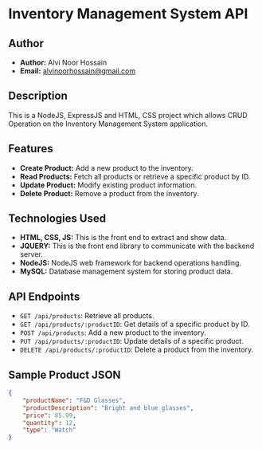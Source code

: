 # Inventory Management System API

## Author
- **Author:** Alvi Noor Hossain
- **Email:** alvinoorhossain@gmail.com

## Description
This is a NodeJS, ExpressJS and HTML, CSS project which allows CRUD Operation on the Inventory Management System application.

## Features
- **Create Product:** Add a new product to the inventory.
- **Read Products:** Fetch all products or retrieve a specific product by ID.
- **Update Product:** Modify existing product information.
- **Delete Product:** Remove a product from the inventory.


## Technologies Used
- **HTML, CSS, JS:** This is the front end to extract and show data.
- **JQUERY:** This is the front end library to communicate with the backend server.
- **NodeJS:** NodeJS web framework for backend operations handling.
- **MySQL:** Database management system for storing product data.


## API Endpoints
- `GET /api/products`: Retrieve all products.
- `GET /api/products/:productID`: Get details of a specific product by ID.
- `POST /api/products`: Add a new product to the inventory.
- `PUT /api/products/:productID`: Update details of a specific product.
- `DELETE /api/products/:productID`: Delete a product from the inventory.


## Sample Product JSON
```json
{
	"productName": "F&D Glasses",
	"productDescription": "Bright and blue glasses",
	"price": 85.99,
	"quantity": 12,
	"type": "Watch"
}
```
